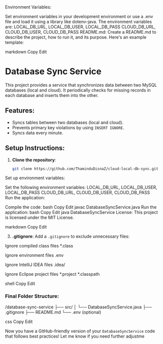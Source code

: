 Environment Variables:

Set environment variables in your development environment or use a .env file and load it using a library like dotenv-java.
The environment variables are:
LOCAL_DB_URL, LOCAL_DB_USER, LOCAL_DB_PASS
CLOUD_DB_URL, CLOUD_DB_USER, CLOUD_DB_PASS
README.md: Create a README.md to describe the project, how to run it, and its purpose. Here's an example template:

markdown
Copy
Edit
# Database Sync Service

This project provides a service that synchronizes data between two MySQL databases (local and cloud). It periodically checks for missing records in each database and inserts them into the other.

## Features:
- Syncs tables between two databases (local and cloud).
- Prevents primary key violations by using `INSERT IGNORE`.
- Syncs data every minute.

## Setup Instructions:

1. **Clone the repository**:
   ```bash
   git clone https://github.com/ThaminduDisnaZ/cloud-local-db-sync.git
Set up environment variables:

Set the following environment variables:
LOCAL_DB_URL, LOCAL_DB_USER, LOCAL_DB_PASS
CLOUD_DB_URL, CLOUD_DB_USER, CLOUD_DB_PASS
Run the application:

Compile the code:
bash
Copy
Edit
javac DatabaseSyncService.java
Run the application:
bash
Copy
Edit
java DatabaseSyncService
License:
This project is licensed under the MIT License.

markdown
Copy
Edit

3. **.gitignore**:
   Add a `.gitignore` to exclude unnecessary files:

Ignore compiled class files
*.class

Ignore environment files
.env

Ignore IntelliJ IDEA files
.idea/

Ignore Eclipse project files
*.project *.classpath

shell
Copy
Edit

### Final Folder Structure:

/database-sync-service ├── src/ │ └── DatabaseSyncService.java ├── .gitignore ├── README.md └── .env (optional)

css
Copy
Edit

Now you have a GitHub-friendly version of your `DatabaseSyncService` code that follows best practices! Let me know if you need further adjustme

